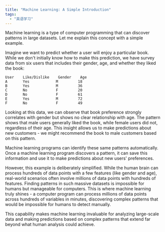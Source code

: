 ```yaml
---
title: "Machine Learning: A Simple Introduction"
tags: 
  - "英语学习"
---
```


Machine learning is a type of computer programming that can discover patterns in large datasets. Let me explain this concept with a simple example.

Imagine we want to predict whether a user will enjoy a particular book. While we don't initially know how to make this prediction, we have survey data from six users that includes their gender, age, and whether they liked the book:

```
User    Like/Dislike    Gender    Age
A       Yes            M         18
B       Yes            M         36
C       No             F         20
D       No             F         61
E       Yes            M         72
F       No             F         49
```

Looking at this data, we can observe that book preference strongly correlates with gender but shows no clear relationship with age. The pattern shows that male users generally liked the book, while female users did not, regardless of their age. This insight allows us to make predictions about new customers - we might recommend the book to male customers based on this pattern.

Machine learning programs can identify these same patterns automatically. Once a machine learning program discovers a pattern, it can save this information and use it to make predictions about new users' preferences.

However, this example is deliberately simplified. While the human brain can process hundreds of data points with a few features (like gender and age), real-world scenarios often involve millions of data points with hundreds of features. Finding patterns in such massive datasets is impossible for humans but manageable for computers. This is where machine learning truly shines - a computer program can process millions of data points across hundreds of variables in minutes, discovering complex patterns that would be impossible for humans to detect manually.

This capability makes machine learning invaluable for analyzing large-scale data and making predictions based on complex patterns that extend far beyond what human analysis could achieve.